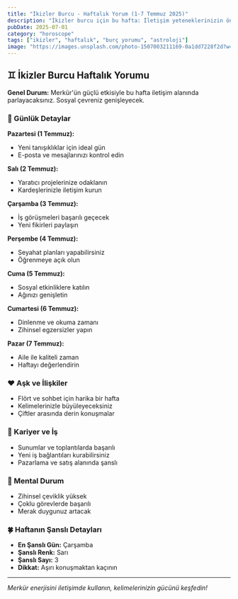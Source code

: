 ```yaml
---
title: "İkizler Burcu - Haftalık Yorum (1-7 Temmuz 2025)"
description: "İkizler burcu için bu hafta: İletişim yeteneklerinizin ön plana çıktığı, sosyal bağlantılarınızın güçlendiği bir dönem."
pubDate: 2025-07-01
category: "horoscope"
tags: ["ikizler", "haftalık", "burç yorumu", "astroloji"]
image: "https://images.unsplash.com/photo-1507003211169-0a1dd7228f2d?w=800&h=600&fit=crop"
---
```


## ♊ İkizler Burcu Haftalık Yorumu

**Genel Durum:** Merkür'ün güçlü etkisiyle bu hafta iletişim alanında parlayacaksınız. Sosyal çevreniz genişleyecek.

### 📅 Günlük Detaylar

**Pazartesi (1 Temmuz):**
- Yeni tanışıklıklar için ideal gün
- E-posta ve mesajlarınızı kontrol edin

**Salı (2 Temmuz):**
- Yaratıcı projelerinize odaklanın
- Kardeşlerinizle iletişim kurun

**Çarşamba (3 Temmuz):**
- İş görüşmeleri başarılı geçecek
- Yeni fikirleri paylaşın

**Perşembe (4 Temmuz):**
- Seyahat planları yapabilirsiniz
- Öğrenmeye açık olun

**Cuma (5 Temmuz):**
- Sosyal etkinliklere katılın
- Ağınızı genişletin

**Cumartesi (6 Temmuz):**
- Dinlenme ve okuma zamanı
- Zihinsel egzersizler yapın

**Pazar (7 Temmuz):**
- Aile ile kaliteli zaman
- Haftayı değerlendirin

### ❤️ Aşk ve İlişkiler
- Flört ve sohbet için harika bir hafta
- Kelimelerinizle büyüleyeceksiniz
- Çiftler arasında derin konuşmalar

### 💼 Kariyer ve İş
- Sunumlar ve toplantılarda başarılı
- Yeni iş bağlantıları kurabilirsiniz
- Pazarlama ve satış alanında şanslı

### 🧠 Mental Durum
- Zihinsel çeviklik yüksek
- Çoklu görevlerde başarılı
- Merak duygunuz artacak

### 🍀 Haftanın Şanslı Detayları
- **En Şanslı Gün:** Çarşamba
- **Şanslı Renk:** Sarı
- **Şanslı Sayı:** 3
- **Dikkat:** Aşırı konuşmaktan kaçının

---

*Merkür enerjisini iletişimde kullanın, kelimelerinizin gücünü keşfedin!*
